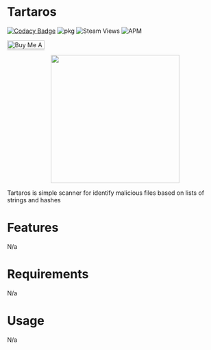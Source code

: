 # Tartaros 

[![Codacy Badge](https://api.codacy.com/project/badge/Grade/c35c1e16f46441ec829f4fa5ca6f1d7f)](https://app.codacy.com/gh/hrtywhy/Tartaros?utm_source=github.com&utm_medium=referral&utm_content=hrtywhy/Tartaros&utm_campaign=Badge_Grade_Settings)
<img alt="pkg" src="https://badgen.net/github/dependents-pkg/micromatch/micromatch">
<img alt="Steam Views" src="https://img.shields.io/steam/views/2">
<img alt="APM" src="https://img.shields.io/apm/l/vim-mode">

<a href="https://www.buymeacoffee.com/plankton" target="_blank"><img src="https://www.buymeacoffee.com/assets/img/custom_images/orange_img.png" alt="Buy Me A Coffee" style="height: 20px !important;width: 87px !important;box-shadow: 0px 3px 2px 0px rgba(190, 190, 190, 0.5) !important;-webkit-box-shadow: 0px 3px 2px 0px rgba(190, 190, 190, 0.5) !important;" ></a>



<p align="center">
<img src="https://user-images.githubusercontent.com/44236850/112929958-a90d7580-9143-11eb-9ba4-cc18fbfbf4b8.png" width="300" height="300"/>
</p>
Tartaros is simple scanner for identify malicious files based on lists of strings and hashes 

# Features
N/a

# Requirements
N/a

# Usage
N/a
